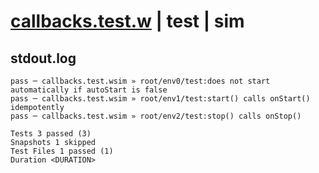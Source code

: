 # [callbacks.test.w](../../../../../../tests/sdk_tests/service/callbacks.test.w) | test | sim

## stdout.log
```log
pass ─ callbacks.test.wsim » root/env0/test:does not start automatically if autoStart is false
pass ─ callbacks.test.wsim » root/env1/test:start() calls onStart() idempotently              
pass ─ callbacks.test.wsim » root/env2/test:stop() calls onStop()                             

Tests 3 passed (3)
Snapshots 1 skipped
Test Files 1 passed (1)
Duration <DURATION>
```

